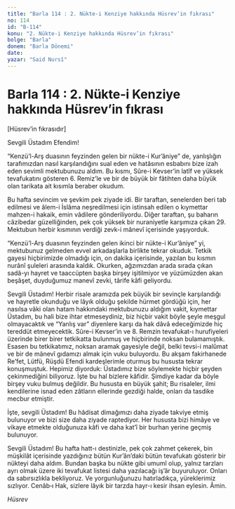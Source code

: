 ```yaml
---
title: "Barla 114 : 2. Nükte-i Kenziye hakkında Hüsrev’in fıkrası"
no: 114
id: "B-114"
konu: "2. Nükte-i Kenziye hakkında Hüsrev’in fıkrası"
bolge: "Barla"
donem: "Barla Dönemi"
date: 
yazar: "Said Nursî"
---
```


# Barla 114 : 2. Nükte-i Kenziye hakkında Hüsrev’in fıkrası

<p class="takdim">[Hüsrev’in fıkrasıdır]</p>

Sevgili Üstadım Efendim!

“Kenzü’l-Arş duasının feyzinden gelen bir nükte-i Kur’âniye” de, yanlışlığın tarafımızdan nasıl karşılandığını sual eden ve hatâsının esbabını bize izah eden sevimli mektubunuzu aldım. Bu kısmı, Sûre-i Kevser’in latîf ve yüksek tevafukatını gösteren 6. Remiz’le ve bir de büyük bir fâtihten daha büyük olan tarikata ait kısımla beraber okudum.

Bu hafta sevincim ve şevkim pek ziyade idi. Bir taraftan, senelerden beri tab edilmesi ve âlem-i İslâma neşredilmesi için istinsah edilen o kıymettar mahzen-i hakaik, emin vâdilere gönderiliyordu. Diğer taraftan, şu baharın câzibedar güzelliğinden, pek çok yüksek bir nuraniyetle karşımıza çıkan 29. Mektubun herbir kısmının verdiği zevk-i mânevî içerisinde yaşıyorduk.

“Kenzü’l-Arş duasının feyzinden gelen ikinci bir nükte-i Kur’âniye” yi, mektubunuz gelmeden evvel arkadaşlarla birlikte tekrar okuduk. Tetkik gayesi hiçbirimizde olmadığı için, on dakika içerisinde, yazılan bu kısmın nurânî şuleleri arasında kaldık. Okurken, ağzımızdan arada sırada çıkan sadâ-yı hayret ve taaccüpten başka birşey işitilmiyor ve yüzümüzden akan beşâşet, duyduğumuz manevî zevki, târife kâfi geliyordu.

Sevgili Üstadım! Herbir risale aramızda pek büyük bir sevinçle karşılandığı ve hayretle okunduğu ve lâyık olduğu şekilde hürmet gördüğü için, her nasılsa vâki olan hatam hakkındaki mektubunuzu aldığım vakit, kıymettar Üstadım, bu hali bize ihtar etmeseydiniz, biz hiçbir vakit böyle şeyle meşgul olmayacaktık ve “Yanlış var” diyenlere karşı da hak dâvâ edeceğimizde hiç tereddüt etmeyecektik. Sûre-i Kevser’in ve 8. Remzin tevafukat-ı hurufiyeleri üzerinde birer birer tetkikatta bulunmuş ve hiçbirinde noksan bulamamıştık. Esasen bu tetkikatımız, noksan aramak gayesiyle değil, belki tevsi-i malûmat ve bir de mânevî gıdamızı almak için vuku buluyordu. Bu akşam fakirhanede Re’fet, Lütfü, Rüşdü Efendi kardeşlerimle oturmuş bu hususta tekrar konuşmuştuk. Hepimiz diyorduk: Üstadımız bize söylemekte hiçbir şeyden çekinmediğini biliyoruz. İşte bu hal bizlere kâfidir. Şimdiye kadar da böyle birşey vuku bulmuş değildir. Bu hususta en büyük şahit; Bu risaleler, ilmi kendilerine isnad eden zâtların ellerinde gezdiği halde, onları da tasdike mecbur etmiştir.

İşte, sevgili Üstadım! Bu hâdisat dimağımızı daha ziyade takviye etmiş bulunuyor ve bizi size daha ziyade raptediyor. Her hususta bizi himâye ve vikaye etmekte olduğunuza kâfi ve daha kat’î bir burhan yerine geçmiş bulunuyor.

Sevgili Üstadım! Bu hafta hatt-ı destinizle, pek çok zahmet çekerek, bin müşkilât içerisinde yazdığınız bütün Kur’ân’daki bütün tevafukatı gösterir bir nükteyi daha aldım. Bundan başka bu nükte gibi umumî olup, yalnız tarzları ayrı olmak üzere iki tevafukat listesi daha yazılacağı iş’âr buyuruluyor. Onları da sabırsızlıkla bekliyoruz. Ve yorgunluğunuzu hatırladıkça, yüreklerimiz sızlıyor. Cenâb‑ı Hak, sizlere lâyık bir tarzda hayr-ı kesir ihsan eylesin. Âmin.

*Hüsrev*
